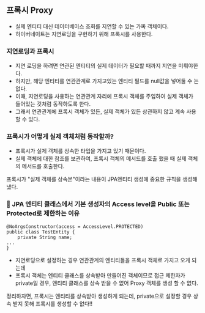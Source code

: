 ## 프록시 Proxy
- 실제 엔티티 대신 데이터베이스 조회를 지연할 수 있는 가짜 객체이다.
- 하이버네이트는 지연로딩을 구현하기 위해 프록시를 사용한다.

### 지연로딩과 프록시
- 지연 로딩을 하려면 연관된 엔티티의 실제 데이터가 필요할 때까지 지연을 미뤄야한다.
- 하지만, 해당 엔티티를 연관관계로 가지고있는 엔티티 필드를 null값을 넣어둘 수 는 없다.
- 이때, 지연로딩을 사용하는 연관관계 자리에 프록시 객체를 주입하여 실제 객체가 들어있는 것처럼 동작하도록 한다.
- 그래서 연관관계에 프록시 객체가 있든, 실제 객체가 있든 상관하지 않고 계속 사용할 수 있다.

### 프록시가 어떻게 실제 객체처럼 동작할까?
- 프록시가 실제 객체를 상속한 타입을 가지고 있기 때문이다.
- 실제 객체에 대한 참조를 보관하여, 프록시 객체의 메서드를 호출 했을 때 실제 객체의 메서드를 호출한다.


프록시가 "실제 객체를 상속본"이라는 내용이 JPA엔티티 생성에 중요한 규칙을 생성해냈다.
### 📌 JPA 엔티티 클래스에서 기본 생성자의 Access level을 Public 또는 Protected로 제한하는 이유
```
@NoArgsConstructor(access = AccessLevel.PROTECTED)
public class TestEntity {
	private String name;
...
}
```
- 지연로딩으로 설정하는 경우 연관관계의 엔티티들을 프록시 객체로 가지고 오게 되는데
- 프록시 객체는 엔티티 클래스를 상속받아 만들어진 객체이므로 접근 제한자가 private일 경우, 엔티티 클래스를 상속 받을 수 없어 Proxy 객체를 생성 할 수 없다.

 정리하자면, 프록시는 엔티티를 상속받아 생성하게 되는데, private으로 설정할 경우 상속 받지 못해 프록시를 생성할 수 없다!!
